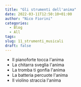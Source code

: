```yaml
---
title: "Gli strumenti dell'anima"
date: 2022-03-11T12:50:10+01:00
author: "Nico Fiorini"
categories: 
  - Blog
  - All
tags: 
slug: 11_strumenti_musicali
draft: false
---
```


* Il pianoforte tocca l'anima
* La chitarra sveglia l'anima
* La tromba ti gonfia l'anima
* La batteria percuote l'anima
* Il violino straccia l'anima
